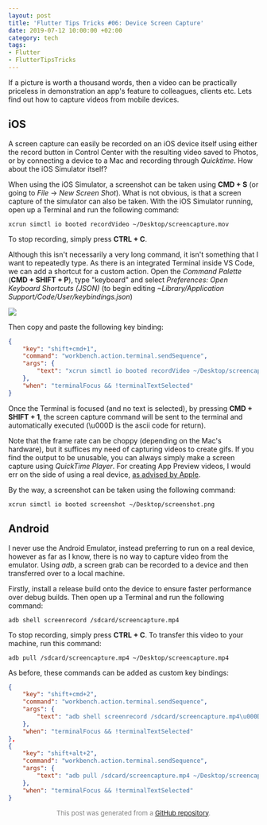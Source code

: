 ```yaml
---
layout: post
title: 'Flutter Tips Tricks #06: Device Screen Capture'
date: 2019-07-12 10:00:00 +02:00
category: tech
tags:
- Flutter
- FlutterTipsTricks
---
```


If a picture is worth a thousand words, then a video can be practically priceless in demonstration an app's feature to colleagues, clients etc. Lets find out how to capture videos from mobile devices.

## iOS

A screen capture can easily be recorded on an iOS device itself using either the record button in Control Center with the resulting video saved to Photos, or by connecting a device to a Mac and recording through *Quicktime*. How about the iOS Simulator itself?

When using the iOS Simulator, a screenshot can be taken using **CMD + S** (or going to *File* -> *New Screen Shot*). What is not obvious, is that a screen capture of the simulator can also be taken. With the iOS Simulator running, open up a Terminal and run the following command:

```
xcrun simctl io booted recordVideo ~/Desktop/screencapture.mov
```

To stop recording, simply press **CTRL + C**.

Although this isn't necessarily a very long command, it isn't something that I want to repeatedly type. As there is an integrated Terminal inside VS Code, we can add a shortcut for a custom action. Open the *Command Palette* (**CMD + SHIFT + P**), type "keyboard" and select *Preferences: Open Keyboard Shortcuts (JSON)* (to begin editing *~Library/Application Support/Code/User/keybindings.json*)

![](https://raw.githubusercontent.com/defuncart/flutter-tips-tricks/master/06-DeviceScreenCapture/images/01.png)

Then copy and paste the following key binding:

```json
{
    "key": "shift+cmd+1",
    "command": "workbench.action.terminal.sendSequence",
    "args": {
        "text": "xcrun simctl io booted recordVideo ~/Desktop/screencapture.mov\u000D"
    },
    "when": "terminalFocus && !terminalTextSelected"
}
```

Once the Terminal is focused (and no text is selected), by pressing **CMD + SHIFT + 1**, the screen capture command will be sent to the terminal and automatically executed (\u000D is the ascii code for return).

Note that the frame rate can be choppy (depending on the Mac's hardware), but it suffices my need of capturing videos to create gifs. If you find the output to be unusable, you can always simply make a screen capture using *QuickTime Player*. For creating App Preview videos, I would err on the side of using a real device, [as advised by Apple](https://developer.apple.com/support/app-previews/imovie/).

By the way, a screenshot can be taken using the following command:

```
xcrun simctl io booted screenshot ~/Desktop/screenshot.png
```

## Android

I never use the Android Emulator, instead preferring to run on a real device, however as far as I know, there is no way to capture video from the emulator. Using *adb*, a screen grab can be recorded to a device and then transferred over to a local machine.

Firstly, install a release build onto the device to ensure faster performance over debug builds. Then open up a Terminal and run the following command:

```
adb shell screenrecord /sdcard/screencapture.mp4
```

To stop recording, simply press **CTRL + C**. To transfer this video to your machine, run this command:

```
adb pull /sdcard/screencapture.mp4 ~/Desktop/screencapture.mp4
```

As before, these commands can be added as custom key bindings: 

```json
{
    "key": "shift+cmd+2",
    "command": "workbench.action.terminal.sendSequence",
    "args": {
        "text": "adb shell screenrecord /sdcard/screencapture.mp4\u000D"
    },
    "when": "terminalFocus && !terminalTextSelected"
},
{
    "key": "shift+alt+2",
    "command": "workbench.action.terminal.sendSequence",
    "args": {
        "text": "adb pull /sdcard/screencapture.mp4 ~/Desktop/screencapture.mp4\u000D"
    },
    "when": "terminalFocus && !terminalTextSelected"
}
```


<p align="center"><font size="-1" color="#828282">This post was generated from a <a href="https://github.com/defuncart/flutter-tips-tricks/tree/master/06-DeviceScreenCapture">GitHub repository</a>.</font></p>
